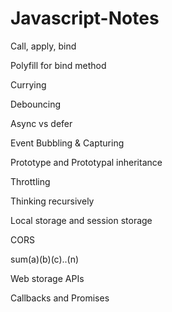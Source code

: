 # Javascript-Notes
Call, apply, bind

Polyfill for bind method

Currying

Debouncing

Async vs defer

Event Bubbling & Capturing

Prototype and Prototypal inheritance

Throttling

Thinking recursively

Local storage and session storage

CORS

sum(a)(b)(c)..(n)

Web storage APIs

Callbacks and Promises
